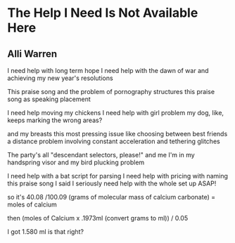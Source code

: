 # The Help I Need Is Not Available Here
## Alli Warren
I need help with long term hope
I need help with the dawn
of war and achieving
my new year's resolutions

This praise song
and the problem of pornography
structures this praise song
as speaking placement

I need help moving my chickens
I need help with girl problem
my dog, like, keeps marking the wrong areas?

and my breasts
this most pressing issue
like choosing between best friends
a distance problem involving constant
acceleration and tethering glitches

The party's all "descendant selectors, please!"
and me I'm in my handspring visor
and my bird plucking problem

I need help with a bat script for parsing
I need help with pricing with naming this
praise song I said
I seriously need help with the whole set up ASAP!

so it's
40.08 /100.09 (grams of molecular mass of calcium carbonate) =
moles of calcium

then
(moles of Calcium x .1973ml (convert grams to ml)) / 0.05

I got 1.580 ml
is that right?